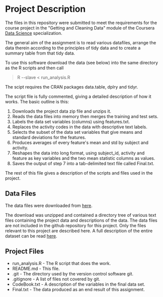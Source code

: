 # Project Description

The files in this repository were submitted to meet the requirements for the
course project in the "Getting and Cleaning Data" module of the Coursera [Data 
Science](https://www.coursera.org/specialization/jhudatascience/1) specialization.

The general aim of the assignment is to read various datafiles, arrange the data
therein according to the principles of tidy data and to create a summary table 
from that tidy data.

To use this software download the data (see below) into the same directory as
the R scripts and then call

> R --slave < run_analysis.R

The scipt requires the CRAN packages data.table, dplry and tidyr.

The script file is fully commented, giving a detailed description of how it 
works. The basic outline is this:

1. Downloads the project data zip file and unzips it.
2. Reads the data files into memory then merges the training and test sets.
3. Labels the data set variables (columns) using features.txt.
4. Replaces the activity codes in the data with descriptive text labels.
5. Selects the subset of the data set variables that give means and standard
   deviations for the features.
6. Produces averages of every feature's mean and std by subject and activity.
7. Reshapes the data into long format, using subject_id, activity and feature as
   key variables and the two mean statistic columns as values.
8. Saves the output of step 7 into a tab-delimited text file called Final.txt.

The rest of this file gives a description of the scripts and files used in the
project.


## Data Files

The data files were downloaded from [here](https://d396qusza40orc.cloudfront.net/getdata%2Fprojectfiles%2FUCI%20HAR%20Dataset.zip).

The download was unzipped and contained a directory tree of various text files 
containing the project data and descriptions of the data. The data files are not
included in the github repository for this project. Only the files relevant to
this project are described here. A full description of the entire dataset can be
read [here](http://archive.ics.uci.edu/ml/datasets/Human+Activity+Recognition+Using+Smartphones).


## Project Files

* run_analysis.R - The R script that does the work.
* README.md      - This file.
* .git           - The directory used by the version control software git.
* .gitignore     - A list of files not covered by git.
* CodeBook.txt   - A description of the variables in the final data set.
* Final.txt      - The data produced as an end result of this assignment.
